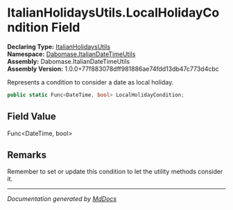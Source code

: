 ﻿<!--  
  <auto-generated>   
    The contents of this file were generated by a tool.  
    Changes to this file may be list if the file is regenerated  
  </auto-generated>   
-->

# ItalianHolidaysUtils.LocalHolidayCondition Field

**Declaring Type:** [ItalianHolidaysUtils](../index.md)  
**Namespace:** [Dabomase.ItalianDateTimeUtils](../../index.md)  
**Assembly:** Dabomase.ItalianDateTimeUtils  
**Assembly Version:** 1.0.0+77f883078dff981886ae74fdd13db47c773d4cbc

Represents a condition to consider a date as local holiday.

```csharp
public static Func<DateTime, bool> LocalHolidayCondition;
```

## Field Value

Func\<DateTime, bool\>

## Remarks

Remember to set or update this condition to let the utility methods consider it.

___

*Documentation generated by [MdDocs](https://github.com/ap0llo/mddocs)*
